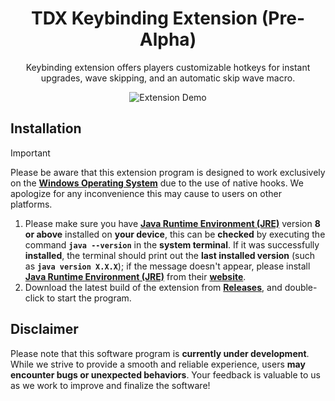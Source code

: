 <div align="center">
	<h1>TDX Keybinding Extension (Pre-Alpha)</h1>
	<p>Keybinding extension offers players customizable hotkeys for instant upgrades, wave skipping, and an automatic skip wave macro.</p>
	<img src="https://github.com/user-attachments/assets/7da5becf-8235-4fe1-ae96-642749cb37d5" alt="Extension Demo">
</div>

## Installation

> [!IMPORTANT]
> Please be aware that this extension program is designed to work exclusively on the
> **[Windows Operating System](https://support.microsoft.com/en-us/windows/which-version-of-windows-operating-system-am-i-running-628bec99-476a-2c13-5296-9dd081cdd808)**
> due to the use of native hooks. We apologize for any inconvenience this may cause to users on other platforms.

1. Please make sure you have **[Java Runtime Environment (JRE)](https://www.java.com/en/download/)** version **8 or above** installed on **your device**,
   this can be **checked** by executing the command **`java --version`** in the **system terminal**. If it was successfully **installed**,
   the terminal should print out the **last installed version** (such as **`java version X.X.X`**); if the message doesn't appear,
   please install **[Java Runtime Environment (JRE)](https://www.java.com/en/download/)** from their **[website](https://www.java.com/en/download/)**.
2. Download the latest build of the extension from **[Releases](https://github.com/ichenglin/TDX_Keybinding_Extension/releases)**, and double-click to start the program.

## Disclaimer

Please note that this software program is **currently under development**. While we strive to provide a smooth and reliable experience, users **may encounter bugs or unexpected behaviors**.
Your feedback is valuable to us as we work to improve and finalize the software!